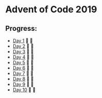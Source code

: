 # Advent of Code 2019


## Progress:

- [Day 1](https://github.com/ankjevel/adventofcode/tree/2019/day_01) 🌟 🌟
- [Day 2](https://github.com/ankjevel/adventofcode/tree/2019/day_02) 🌟 🌟
- [Day 3](https://github.com/ankjevel/adventofcode/tree/2019/day_03) 🌟 🌟
- [Day 4](https://github.com/ankjevel/adventofcode/tree/2019/day_04) 🌟 🌟
- [Day 5](https://github.com/ankjevel/adventofcode/tree/2019/day_05) 🌟 🌟
- [Day 6](https://github.com/ankjevel/adventofcode/tree/2019/day_06) 🌟 🌟
- [Day 7](https://github.com/ankjevel/adventofcode/tree/2019/day_07) 🌟 🌟
- [Day 8](https://github.com/ankjevel/adventofcode/tree/2019/day_08) 🌟 🌟
- [Day 9](https://github.com/ankjevel/adventofcode/tree/2019/day_09) 🌟 🌟
- [Day 10](https://github.com/ankjevel/adventofcode/tree/2019/day_10) 🌟 🌟
